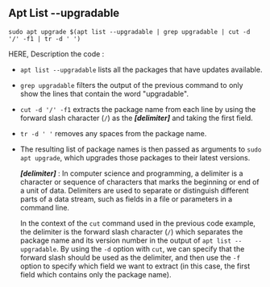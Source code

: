 
## Apt List --upgradable

```
sudo apt upgrade $(apt list --upgradable | grep upgradable | cut -d '/' -f1 | tr -d ' ')
```

HERE, Description the code :
-   `apt list --upgradable` lists all the packages that have updates available.
-   `grep upgradable` filters the output of the previous command to only show the lines that contain the word "upgradable".
-   `cut -d '/' -f1` extracts the package name from each line by using the forward slash character (`/`) as the ***[delimiter]*** and taking the first field.
-   `tr -d ' '` removes any spaces from the package name.
-   The resulting list of package names is then passed as arguments to `sudo apt upgrade`, which upgrades those packages to their latest versions.

	***[delimiter]*** : In computer science and programming, a delimiter is a character or sequence of characters that marks the beginning or end of a unit of data. Delimiters are used to separate or distinguish different parts of a data stream, such as fields in a file or parameters in a command line.
	
	In the context of the `cut` command used in the previous code example, the delimiter is the forward slash character (`/`) which separates the package name and its version number in the output of `apt list --upgradable`. By using the `-d` option with `cut`, we can specify that the forward slash should be used as the delimiter, and then use the `-f` option to specify which field we want to extract (in this case, the first field which contains only the package name).